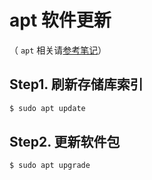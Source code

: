 # apt 软件更新

（ `apt` 相关请[参考笔记](../基础命令/apt.md)）

## Step1. 刷新存储库索引

```bash
$ sudo apt update
```

## Step2. 更新软件包

```bash
$ sudo apt upgrade
```

